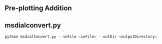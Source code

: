 ## Pre-plotting Addition

## msdialconvert.py
``` python
python msdialConvert.py --inFile <inFile> --outDir <outputDirectory>
```